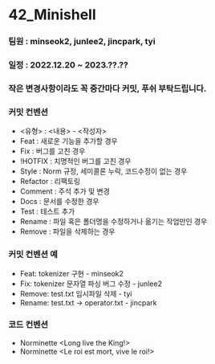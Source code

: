 # 42_Minishell
### 팀원 : minseok2, junlee2, jincpark, tyi
### 일정 : 2022.12.20 ~ 2023.??.??

### 작은 변경사항이라도 꼭 중간마다 커밋, 푸쉬 부탁드립니다.
### 커밋 컨벤션
- <유형> : <내용> - <작성자>
- Feat : 새로운 기능을 추가할 경우
- Fix : 버그를 고친 경우
- !HOTFIX : 치명적인 버그를 고친 경우
- Style : Norm 규정, 세미콜론 누락, 코드수정이 없는 경우
- Refactor : 리팩토링
- Comment : 주석 추가 및 변경
- Docs : 문서를 수정한 경우
- Test : 테스트 추가
- Rename : 파일 혹은 폴더명을 수정하거나 옮기는 작업만인 경우
- Remove : 파일을 삭제하는 경우
### 커밋 컨벤션 예
- Feat: tokenizer 구현 - minseok2
- Fix: tokenizer 문자열 파싱 버그 수정 - junlee2
- Remove: test.txt 임시파일 삭제 - tyi
- Rename: test.txt → operator.txt - jincpark

### 코드 컨벤션
- Norminette <Long live the King!>
- Norminette <Le roi est mort, vive le roi!>